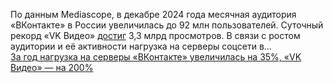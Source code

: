 <!--2025-01-21 13:15:37-->
<div class="yb">
  <div class="rss smaller1 habr"><p>По&nbsp;данным Mediascope, в&nbsp;декабре 2024&nbsp;года месячная аудитория «ВКонтакте» в&nbsp;России увеличилась до 92&nbsp;млн пользователей. Суточный рекорд «VK Видео» <a href="https://habr.com/ru/news/873756/" rel="noopener noreferrer nofollow">достиг</a> 3,3&nbsp;млрд просмотров. В&nbsp;связи с&nbsp;ростом аудитории и её активности нагрузка на&nbsp;серверы соцсети в... <br><a class="light" href="https://habr.com/ru/news/875358/?utm_source=habrahabr&utm_medium=rss&utm_campaign=875358">За год нагрузка на серверы «ВКонтакте» увеличилась на 35%, «VK Видео» — на 200%</a></div>
</div>
